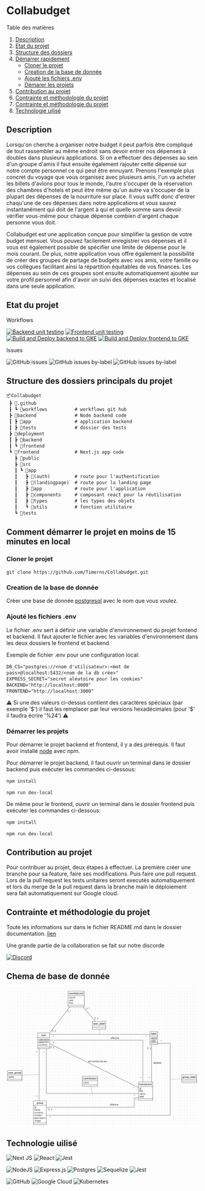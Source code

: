 # Collabudget

  <summary>Table des matières</summary>
  <ol>
    <li>
      <a href="#Description">Description</a>
    </li>
    <li>
      <a href="#Etat-du-projet">Etat du projet</a>
    </li>
    <li><a href="#Structure-des-dossiers-principals-du-projet">Structure des dossiers</a></li>
    <li>
      <a href="#getting-started">Démarrer rapidement</a>
      <ul>
      <li><a href="#Cloner-le-projet">Cloner le projet</a></li>
        <li><a href="#Creation-de-la-base-de-donnée">Creation de la base de donnée</a></li>
        <li><a href="#Ajouté-les-fichiers-.env">Ajouté les fichiers .env</a></li>
        <li><a href="#Démarer-les-projets">Démarer les projets</a></li>
      </ul>
    </li>
    <li>
      <a href="#Contribution-au-projet ">Contribution au projet </a>
    </li>
    <li>
      <a href="#Contrainte-et-méthodologie-du-projet">Contrainte et méthodologie du projet</a>
    </li>
    <li>
      <a href="#Chema-de-base-de-donnée">Contrainte et méthodologie du projet</a>
    </li>
    <li>
      <a href="#Technologie-utilisé">Technologie uilisé</a>
    </li>
    
  </ol>

## Description
Lorsqu'on cherche à organiser notre budget il peut parfois être compliqué de tout rassembler au même endroit sans devoir entrer nos dépenses à doubles dans plusieurs applications. Si on a effectuer des dépenses au sein d'un groupe d'amis il faut ensuite également rajouter cette dépense sur notre compte personnel ce qui peut être ennuyant. Prenons l'exemple plus concret du voyage que vous organisez avec plusieurs amis, l'un va acheter les billets d'avions pour tous le monde, l'autre s'occuper de la réservation des chambres d'hotels et peut être même qu'un autre va s'occuper de la plupart des dépenses de la nourriture sur place. Il vous suffit donc d'entrer chaqu'une de ces dépenses dans notre applications et vous saurez instantanément qui doit de l'argent à qui et quelle somme sans devoir vérifier vous-même pour chaque dépense combien d'argent chaque personne vous doit.

Collabudget est une application conçue pour simplifier la gestion de votre budget mensuel. Vous pouvez facilement enregistrer vos dépenses et il vous est également possible de spécifier une limite de dépense pour le mois courant. De plus, notre application vous offre également la possibilité de créer des groupes de partage de budgets avec vos amis, votre famille ou vos collègues facilitant ainsi la répartition équitables de vos finances. Les dépenses au sein de ces groupes sont ensuite automatiquement ajoutée sur votre profil personnel afin d'avoir un suivi des dépenses exactes et localisé dans une seule application.

## Etat du projet
Workflows

  [![Backend unit testing](https://github.com/Timerns/Collabudget/actions/workflows/ut_backend.yml/badge.svg)](https://github.com/Timerns/Collabudget/actions/workflows/ut_backend.yml)
  [![Frontend unit testing](https://github.com/Timerns/Collabudget/actions/workflows/ut_frontend.yml/badge.svg)](https://github.com/Timerns/Collabudget/actions/workflows/ut_frontend.yml)
  [![Build and Deploy backend to GKE](https://github.com/Timerns/Collabudget/actions/workflows/google_backend.yml/badge.svg)](https://github.com/Timerns/Collabudget/actions/workflows/google_backend.yml)
  [![Build and Deploy frontend to GKE](https://github.com/Timerns/Collabudget/actions/workflows/google_frontend.yml/badge.svg)](https://github.com/Timerns/Collabudget/actions/workflows/google_frontend.yml)

Issues

![GitHub issues](https://img.shields.io/github/issues/timerns/Collabudget?label=GitHub%20total%20issues)
![GitHub issues by-label](https://img.shields.io/github/issues/timerns/Collabudget/frontend)
![GitHub issues by-label](https://img.shields.io/github/issues/timerns/Collabudget/backend)

## Structure des dossiers principals du projet
```
📦Collabudget
 ┣ 📂.github
 ┃ ┗ 📂workflows          # workflows git hub
 ┣ 📂backend              # Node backend code
 ┃ ┣ 📂app                # application backend
 ┃ ┣ 📂tests              # dossier des tests
 ┣ 📂deployment
 ┃ ┣ 📂backend
 ┃ ┗ 📂frontend
 ┗ 📂frontend             # Next.js app code
   ┣ 📂public
   ┣ 📂src
   ┃ ┗ 📂app             
   ┃   ┣ 📂(auth)         # route pour l'authentification
   ┃   ┣ 📂(landingpage)  # route pour la landing page
   ┃   ┣ 📂app            # route pour l'application
   ┃   ┣ 📂components     # composant react pour la réutilisation
   ┃   ┣ 📂types          # les types des objets
   ┃   ┗ 📂utils          # fonction utilitaire
   ┗ 📂tests
```

## Comment démarrer le projet en moins de 15 minutes en local

### Cloner le projet

```
git clone https://github.com/Timerns/Collabudget.git
```


### Creation de la base de donnée

Créer une base de donnée [postgresql](https://www.postgresql.org/download/) avec le nom que vous voulez. 

### Ajouté les fichiers .env

Le fichier .env sert à définir une variable d'environnement du projet fontend et backend. Il faut ajouter le fichier avec les variables d'environnement dans les deux dossiers le frontend et backend.

Exemple de fichier .env pour une configuration local:
```{bash}
DB_CS="postgres://<nom d'utilisateur>:<mot de pass>@localhost:5432/<nom de la db crée>"
EXPRESS_SECRET="secret aléatoire pour les cookies"
BACKEND="http://localhost:8000"
FRONTEND="http://localhost:3000"
```

⚠️ Si une des valeurs ci-dessus contient des caractères spéciaux (par exemple '\$') il faut les remplacer par leur versions hexadécimales (pour '\$' il faudra écrire '%24') ⚠️

### Démarrer les projets 

Pour démarrer le projet backend et frontend, il y a des prérequis. Il faut avoir installé  [node](https://nodejs.org/en/download) avec npm.  

Pour démarrer le projet backend, il faut ouvrir un terminal dans le dossier backend puis exécuter les commandes ci-dessous: 

```
npm install
```
```
npm run dev-local
```

De même pour le frontend, ouvrir un terminal dans le dossier frontend puis exécuter les commandes ci-dessous:

```
npm install
```
```
npm run dev-local
```

## Contribution au projet 

Pour contribuer au projet, deux étapes à effectuer. La première créer une branche pour sa feature, faire ses modifications. Puis faire une pull request. Lors de la pull request les tests unitaires seront executés automatiquement et lors du merge de la pull request dans la branche main le déploiement sera fait automatiquement sur Google cloud. 

## Contrainte et méthodologie du projet 

Toute les informations sur dans le fichier README.md dans le dossier documentation. [lien](./documentation/README.md)

Une grande partie de la collaboration se fait sur notre discorde

[![Discord](https://discordapp.com/api/guilds/1143139605961510952/widget.png?style=banner4)](https://discord.gg/RHBNRzvmy)

## Chema de base de donnée

![db chema](./documentation/db.png)

## Technologie uilisé
![Next JS](https://img.shields.io/badge/Next-black?style=for-the-badge&logo=next.js&logoColor=white)
![React](https://img.shields.io/badge/react-%2320232a.svg?style=for-the-badge&logo=react&logoColor=%2361DAFB) ![Jest](https://img.shields.io/badge/-jest-%23C21325?style=for-the-badge&logo=jest&logoColor=white)

![NodeJS](https://img.shields.io/badge/node.js-6DA55F?style=for-the-badge&logo=node.js&logoColor=white)
![Express.js](https://img.shields.io/badge/express.js-%23404d59.svg?style=for-the-badge&logo=express&logoColor=%2361DAFB)
![Postgres](https://img.shields.io/badge/postgres-%23316192.svg?style=for-the-badge&logo=postgresql&logoColor=white)
![Sequelize](https://img.shields.io/badge/Sequelize-52B0E7?style=for-the-badge&logo=Sequelize&logoColor=white) ![Jest](https://img.shields.io/badge/-jest-%23C21325?style=for-the-badge&logo=jest&logoColor=white)

![GitHub](https://img.shields.io/badge/github-%23121011.svg?style=for-the-badge&logo=github&logoColor=white) ![Google Cloud](https://img.shields.io/badge/GoogleCloud-%234285F4.svg?style=for-the-badge&logo=google-cloud&logoColor=white) ![Kubernetes](https://img.shields.io/badge/kubernetes-%23326ce5.svg?style=for-the-badge&logo=kubernetes&logoColor=white)